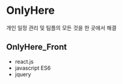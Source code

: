# OnlyHere
개인 일정 관리 및  팀플의 모든 것을 한 곳에서 해결

## OnlyHere_Front
 - react.js
 - javascript ES6
 - jquery
